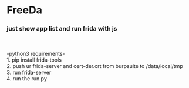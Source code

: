 # FreeDa
<h3>just show app list and run frida with js</h3><br><br>
-python3 requirements-<br>
1. pip install frida-tools<br>
2. push ur frida-server and cert-der.crt from burpsuite to /data/local/tmp<br>
3. run frida-server <br>
4. run the run.py <br>
